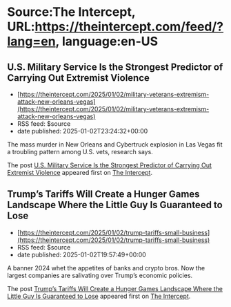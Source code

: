 # Source:The Intercept, URL:https://theintercept.com/feed/?lang=en, language:en-US

## U.S. Military Service Is the Strongest Predictor of Carrying Out Extremist Violence
 - [https://theintercept.com/2025/01/02/military-veterans-extremism-attack-new-orleans-vegas](https://theintercept.com/2025/01/02/military-veterans-extremism-attack-new-orleans-vegas)
 - RSS feed: $source
 - date published: 2025-01-02T23:24:32+00:00

<p>The mass murder in New Orleans and Cybertruck explosion in Las Vegas fit a troubling pattern among U.S. vets, research says.</p>
<p>The post <a href="https://theintercept.com/2025/01/02/military-veterans-extremism-attack-new-orleans-vegas/">U.S. Military Service Is the Strongest Predictor of Carrying Out Extremist Violence</a> appeared first on <a href="https://theintercept.com">The Intercept</a>.</p>

## Trump’s Tariffs Will Create a Hunger Games Landscape Where the Little Guy Is Guaranteed to Lose
 - [https://theintercept.com/2025/01/02/trump-tariffs-small-business](https://theintercept.com/2025/01/02/trump-tariffs-small-business)
 - RSS feed: $source
 - date published: 2025-01-02T19:57:49+00:00

<p>A banner 2024 whet the appetites of banks and crypto bros. Now the largest companies are salivating over Trump’s economic policies.</p>
<p>The post <a href="https://theintercept.com/2025/01/02/trump-tariffs-small-business/">Trump’s Tariffs Will Create a Hunger Games Landscape Where the Little Guy Is Guaranteed to Lose</a> appeared first on <a href="https://theintercept.com">The Intercept</a>.</p>

